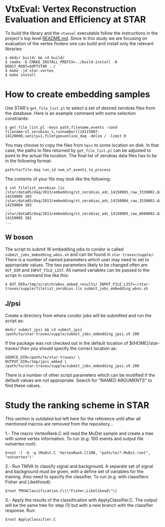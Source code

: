 VtxEval: Vertex Reconstruction Evaluation and Efficiency at STAR
================================================================

To build the library and the `vtxeval` executable follow the instructions in the
project's top level [README.md](../README.md). Since in this study we are
focusing on evaluation of the vertex finders one can build and install only the
relevant libraries:

    $ mkdir build/ && cd build/
    $ cmake -D CMAKE_INSTALL_PREFIX=../build-install -D BOOST_ROOT=$OPTSTAR ../
    $ make -j4 star-vertex
    $ make install


How to create embedding samples
===============================

Use STAR's `get_file_list.pl` to select a set of desired zerobias files from the
database. Here is an example command with some selection constraints:

    $ get_file_list.pl -keys path,filename,events -cond filename~st_zerobias_%,runnumber[]14115007-14120000,sanity=1,filetype=online_daq -delim / -limit 0

You may choose to copy the files from `hpss` to some location on disk. In that
case, the paths to files returned by `get_file_list.pl` can be adjusted to point
to the actual file location. The final list of zerobias data files has to be in
the following format:

    path/to/file.daq run_id num_of_events_to_process

The contents of your file may look like the following:

    $ cat filelist_zerobias.lis
    /star/data05/daq/2013/embedding/st_zerobias_adc_14150005_raw_3330002.daq 14150005 103
    /star/data05/daq/2013/embedding/st_zerobias_adc_14150004_raw_1530002.daq 14150004 103
    ...
    /star/data05/daq/2013/embedding/st_zerobias_adc_14150005_raw_8660002.daq 14150005 102
    ...


W boson
-------

The script to submit W embedding jobs to condor is called
`submit_jobs_embedding_wbos.sh` and can be found in `star-travex/supple/`. There
is a number of named parameters which user may need to set to appropriate
values. The two parameters likely to be changed often are `OUT_DIR` and
`INPUT_FILE_LIST`. All named variables can be passed to the script in command
line like this:

    $ OUT_DIR=/tmp/scratch/wbos_embed_results/ INPUT_FILE_LIST=~/star-travex/supple/filelist_zerobias.lis submit_jobs_embedding_wbos.sh


J/psi
-----

Create a directory from where condor jobs will be submitted and run the script
as:

    mkdir submit_jpsi && cd submit_jpsi
    /path/to/star-travex/supple/submit_jobs_embedding_jpsi.sh 200

If the package was not checked out in the default location of
${HOME}/star-travex/ then you should specify the correct location as:

    SOURCE_DIR=/path/to/star-travex/ \
    OUTPUT_DIR=/tmp/jpsi_embed \
    /path/to/star-travex/supple/submit_jobs_embedding_jpsi.sh 200

There is a number of other script parameters which can be modified if the
default values are not appropriate. Search for "NAMED ARGUMENTS" to find these
values.


Study the ranking scheme in STAR
================================

This section is outdated but left here for the reference until after all
mentioned macros are removed from the repository...

1.- The macro VertexRank.C will read the MuDst sample and create a tree with some vertex information. To run (e.g. 100 events and output file outvertex.root):

    $root -l -b -q lMuDst.C 'VertexRank.C(100, "path/to/*.MuDst.root", "outvertex")'

2.- Run TMVA to classify signal and background. A separate set of signal and background must be given, with a define set of variables for the training. Also need to specify the classifier. To run (e.g. with classifiers Fisher and Likelihood):

    $root TMVAClassification.C\(\"Fisher,Likelihood\"\)

3.- Apply the results of the classification with ApplyClassifier.C. The output will be the same tree for step (1) but with a new branch with the classifier response. Run:

    $root ApplyClassifier.C
